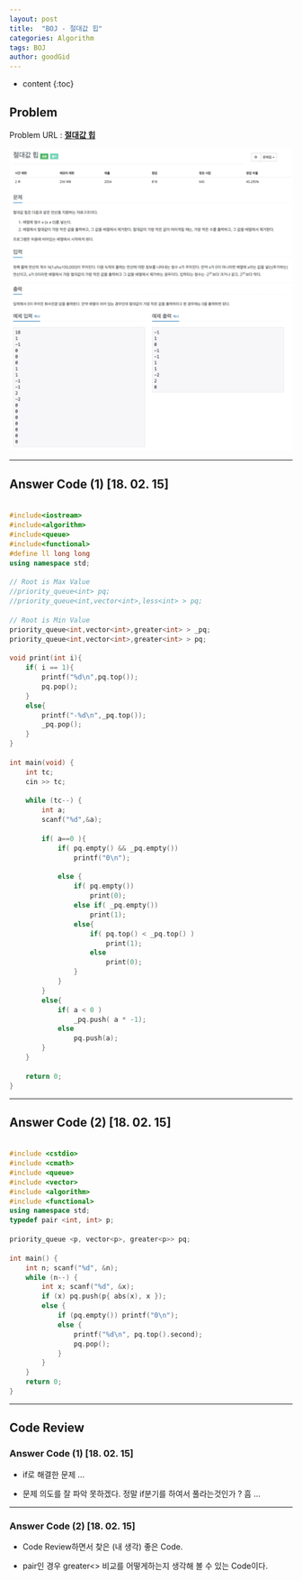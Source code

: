 ```yaml
---
layout: post
title:  "BOJ - 절대값 힙"
categories: Algorithm
tags: BOJ
author: goodGid
---
```

* content
{:toc}


## Problem 
Problem URL : **[절대값 힙](https://www.acmicpc.net/problem/11286)**


![](/assets/img/algorithm/11286_1.png)
![](/assets/img/algorithm/11286_2.png)



---
 
## Answer Code (1) [18. 02. 15]
``` cpp

#include<iostream>
#include<algorithm>
#include<queue>
#include<functional>
#define ll long long
using namespace std;

// Root is Max Value
//priority_queue<int> pq;
//priority_queue<int,vector<int>,less<int> > pq;

// Root is Min Value
priority_queue<int,vector<int>,greater<int> > _pq;
priority_queue<int,vector<int>,greater<int> > pq;

void print(int i){
    if( i == 1){
        printf("%d\n",pq.top());
        pq.pop();
    }
    else{
        printf("-%d\n",_pq.top());
        _pq.pop();
    }
}

int main(void) {
    int tc;
    cin >> tc;
    
    while (tc--) {
        int a;
        scanf("%d",&a);
        
        if( a==0 ){
            if( pq.empty() && _pq.empty())
                printf("0\n");
            
            else {
                if( pq.empty())
                    print(0);
                else if( _pq.empty())
                    print(1);
                else{
                    if( pq.top() < _pq.top() )
                        print(1);
                    else
                        print(0);
                }
            }
        }
        else{
            if( a < 0 )
                _pq.push( a * -1);
            else
                pq.push(a);
        }
    }
    
    return 0;
}


```

---

## Answer Code (2) [18. 02. 15]
``` cpp

#include <cstdio>
#include <cmath>
#include <queue>
#include <vector>
#include <algorithm>
#include <functional>
using namespace std;
typedef pair <int, int> p;

priority_queue <p, vector<p>, greater<p>> pq;

int main() {
    int n; scanf("%d", &n);
    while (n--) {
        int x; scanf("%d", &x);
        if (x) pq.push(p{ abs(x), x });
        else {
            if (pq.empty()) printf("0\n");
            else {
                printf("%d\n", pq.top().second);
                pq.pop();
            }
        }
    }
    return 0;
}

```



---

## Code Review

### Answer Code (1) [18. 02. 15]

* if로 해결한 문제 ...

* 문제 의도를 잘 파악 못하겠다. 정말 if분기를 하여서 풀라는것인가 ? 흠 ...

---

### Answer Code (2) [18. 02. 15]

* Code Review하면서 찾은 (내 생각) 좋은 Code.

* pair인 경우 greater<> 비교를 어떻게하는지 생각해 볼 수 있는 Code이다.


